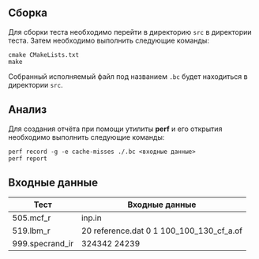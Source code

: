 ## Сборка

Для сборки теста необходимо перейти в директорию `src` в директории теста.
Затем необходимо выполнить следующие команды:

```
cmake CMakeLists.txt
make
```

Собранный исполняемый файл под названием `.bc` будет находиться в директории `src`.

## Анализ

Для создания отчёта при помощи утилиты **perf** и его открытия необходимо выполнить
следующие команды:

```
perf record -g -e cache-misses ./.bc <входные данные>
perf report
```

## Входные данные

| Тест | Входные данные |
|------|----------------|
| 505.mcf_r | inp.in |
| 519.lbm_r | 20 reference.dat 0 1 100_100_130_cf_a.of |
| 999.specrand_ir | 324342 24239 |